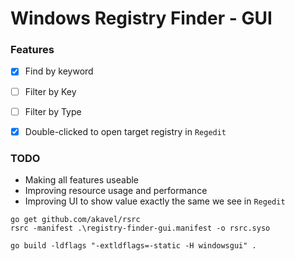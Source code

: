 # Windows Registry Finder - GUI


### Features

- [x] Find by keyword
- [ ] Filter by Key
- [ ] Filter by Type
- [x] Double-clicked to open target registry in `Regedit`


### TODO

- Making all features useable
- Improving resource usage and performance
- Improving UI to show value exactly the same we see in `Regedit`


```
go get github.com/akavel/rsrc
rsrc -manifest .\registry-finder-gui.manifest -o rsrc.syso

go build -ldflags "-extldflags=-static -H windowsgui" .
```